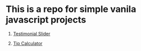 


# This is a repo for simple vanila javascript projects

1) [Testimonial Slider](https://github.com/vasanthgx/simple-js-projects/tree/main/projects/testimonial-slider)

2) [Tip Calculator]((https://github.com/vasanthgx/simple-js-projects/tree/main/projects/tip-calculator))